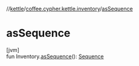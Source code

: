 //[kettle](../../index.md)/[coffee.cypher.kettle.inventory](index.md)/[asSequence](as-sequence.md)

# asSequence

[jvm]\
fun Inventory.[asSequence](as-sequence.md)(): [Sequence](https://kotlinlang.org/api/latest/jvm/stdlib/kotlin.sequences/-sequence/index.html)<ItemStack>
